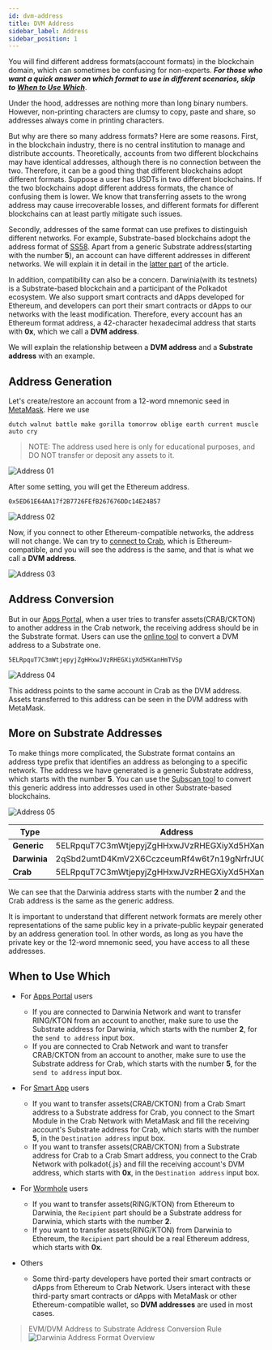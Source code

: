 ```yaml
---
id: dvm-address
title: DVM Address
sidebar_label: Address
sidebar_position: 1
---
```


You will find different address formats(account formats) in the blockchain domain, which can sometimes be confusing for non-experts. ***For those who want a quick answer on which format to use in different scenarios, skip to [When to Use Which](#when-to-use-which)***. 

Under the hood, addresses are nothing more than long binary numbers. However, non-printing characters are clumsy to copy, paste and share, so addresses always come in printing characters. 

But why are there so many address formats? Here are some reasons. First, in the blockchain industry, there is no central institution to manage and distribute accounts. Theoretically, accounts from two different blockchains may have identical addresses, although there is no connection between the two. Therefore, it can be a good thing that different blockchains adopt different formats. Suppose a user has USDTs in two different blockchains. If the two blockchains adopt different address formats, the chance of confusing them is lower. We know that transferring assets to the wrong address may cause irrecoverable losses, and different formats for different blockchains can at least partly mitigate such issues.

Secondly, addresses of the same format can use prefixes to distinguish different networks. For example, Substrate-based blockchains adopt the address format of [SS58](https://substrate.dev/docs/en/knowledgebase/advanced/ss58-address-format). Apart from a generic Substrate address(starting with the number **5**), an account can have different addresses in different networks. We will explain it in detail in the [latter part](#more-on-substrate-addresses) of the article.

In addition, compatibility can also be a concern. Darwinia(with its testnets) is a Substrate-based blockchain and a participant of the Polkadot ecosystem. We also support smart contracts and dApps developed for Ethereum, and developers can port their smart contracts or dApps to our networks with the least modification. Therefore, every account has an Ethereum format address, a 42-character hexadecimal address that starts with **0x**, which we call a **DVM address**.

We will explain the relationship between a **DVM address** and a **Substrate address** with an example.

## Address Generation
Let's create/restore an account from a 12-word mnemonic seed in [MetaMask](https://metamask.io/). Here we use

```
dutch walnut battle make gorilla tomorrow oblige earth current muscle auto cry
```

> NOTE: The address used here is only for educational purposes, and DO NOT transfer or deposit any assets to it.

![Address 01](../../../assets/evm-compatible-crab-smart-chain/builders/advanced/dvm_address_01.png)

After some setting, you will get the Ethereum address.

`0x5ED61E64AA17f2B7726FEfB267676DDc14E24B57`

![Address 02](../../../assets/evm-compatible-crab-smart-chain/builders/advanced/dvm_address_02.png)

Now, if you connect to other Ethereum-compatible networks, the address will not change. We can try to [connect to Crab](../wallets/dvm-metamask.md), which is Ethereum-compatible, and you will see the address is the same, and that is what we call a **DVM address**.

![Address 03](../../../assets/evm-compatible-crab-smart-chain/builders/advanced/dvm_address_03.png)

## Address Conversion
But in our [Apps Portal](https://apps.darwinia.network/), when a user tries to transfer assets(CRAB/CKTON) to another address in the Crab network, the receiving address should be in the Substrate format. Users can use the [online tool](https://apps.darwinia.network/?rpc%3Dwss%253A%252F%252Fcrab-rpc.darwinia.network#/toolbox/dvmaddress) to convert a DVM address to a Substrate one.

`5ELRpquT7C3mWtjepyjZgHHxwJVzRHEGXiyXd5HXanHmTVSp`

![Address 04](../../../assets/evm-compatible-crab-smart-chain/builders/advanced/dvm_address_04.png)

This address points to the same account in Crab as the DVM address. Assets transferred to this address can be seen in the DVM address with MetaMask.

## More on Substrate Addresses
To make things more complicated, the Substrate format contains an address type prefix that identifies an address as belonging to a specific network. The address we have generated is a generic Substrate address, which starts with the number **5**. 
You can use the [Subscan tool](https://polkadot.subscan.io/tools/ss58_transform) to convert this generic address into addresses used in other Substrate-based blockchains. 

![Address 05](../../../assets/evm-compatible-crab-smart-chain/builders/advanced/dvm_address_05.png)

| Type               | Address   |
| ----------------------- | ------- |
| **Generic** |  5ELRpquT7C3mWtjepyjZgHHxwJVzRHEGXiyXd5HXanHmTVSp   |
| **Darwinia**|  2qSbd2umtD4KmV2X6CczceumRf4w6t7n19gNrfrJUG24hsnZ   |
| **Crab**|   5ELRpquT7C3mWtjepyjZgHHxwJVzRHEGXiyXd5HXanHmTVSp  |

We can see that the Darwinia address starts with the number **2** and the Crab address is the same as the generic address. 

It is important to understand that different network formats are merely other representations of the same public key in a private-public keypair generated by an address generation tool. In other words, as long as you have the private key or the 12-word mnemonic seed, you have access to all these addresses.

## When to Use Which
- For [Apps Portal](https://apps.darwinia.network/) users
  - If you are connected to Darwinia Network and want to transfer RING/KTON from an account to another, make sure to use the Substrate address for Darwinia, which starts with the number **2**, for the `send to address` input box. 
  - If you are connected to Crab Network and want to transfer CRAB/CKTON from an account to another, make sure to use the Substrate address for Crab, which starts with the number **5**, for the `send to address` input box. 
- For [Smart App](https://smart.darwinia.network/) users
  - If you want to transfer assets(CRAB/CKTON) from a Crab Smart address to a Substrate address for Crab, you  connect to the Smart Module in the Crab Network with MetaMask and fill the receiving account's Substrate address for Crab, which starts with the number **5**, in the `Destination address` input box.
  - If you want to transfer assets(CRAB/CKTON) from a Substrate address for Crab to a Crab Smart address, you  connect to the Crab Network with polkadot{.js} and fill the receiving account's DVM address, which starts with **0x**, in the `Destination address` input box.
  
- For [Wormhole](https://wormhole.darwinia.network/) users
  - If you want to transfer assets(RING/KTON) from Ethereum to Darwinia, the `Recipient` part should be a Substrate address for Darwinia, which starts with the number **2**.
  - If you want to transfer assets(RING/KTON) from Darwinia to Ethereum, the `Recipient` part should be a real Ethereum address, which starts with **0x**.

- Others
  - Some third-party developers have ported their smart contracts or dApps from Ethereum to Crab Network. Users interact with these third-party smart contracts or dApps with MetaMask or other Ethereum-compatible wallet, so **DVM addresses** are used in most cases.


> EVM/DVM Address to Substrate Address Conversion Rule
> ![Darwinia Address Format Overview](../../../assets/evm-compatible-crab-smart-chain/builders/advanced/dvm_address_06.png)
